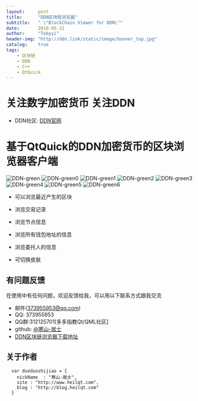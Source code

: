 ```yaml
---
layout:     post
title:      "DDN区块链浏览器"
subtitle:   " \"BlockChain Viewer for DDN\""
date:       2018-05-31
author:     "Tobyyi"
header-img: "http://ddn.link/static/image/banner_top.jpg"
catalog:    true
tags:
    - 区块链
    - DDN
    - C++
    - QtQuick
---
```

# 关注数字加密货币 关注DDN
* DDN社区: [DDN官网](http://ddn.link/)

# 基于QtQuick的DDN加密货币的区块浏览器客户端
![DDN-green](http://qtddui.b0.upaiyun.com/gitdir/green.png)
![DDN-green0](http://qtddui.b0.upaiyun.com/gitdir/green2.png)
![DDN-green1](http://qtddui.b0.upaiyun.com/gitdir/green3.png)
![DDN-green2](http://qtddui.b0.upaiyun.com/gitdir/light.png)
![DDN-green3](http://qtddui.b0.upaiyun.com/gitdir/light2.png)
![DDN-green4](http://qtddui.b0.upaiyun.com/gitdir/light3.png)
![DDN-green5](http://qtddui.b0.upaiyun.com/gitdir/dark.png)
![DDN-green6](http://qtddui.b0.upaiyun.com/gitdir/blue.png)


* 可以浏览最近产生的区块

* 浏览交易记录

* 浏览节点信息

* 浏览所有钱包地址的信息

* 浏览委托人的信息

* 可切换皮肤

## 有问题反馈

在使用中有任何问题，欢迎反馈给我，可以用以下联系方式跟我交流

* 邮件(373955953@qq.com)
* QQ: 373955953
* QQ群:312125701[多多指教Qt/QML社区]
* github: [@寒山-居士](https://github.com/toby20130333)
* [DDN区块链浏览器下载地址](http://qtddui.b0.upaiyun.com/gitdir/DDN-Client-0.0.0.1.zip)

## 关于作者

```
  var duoduozhijiao = {
    nickName  : "寒山-居士",
    site : "http://www.heilqt.com",
    blog : "http://blog.heilqt.com"
  }

```


	